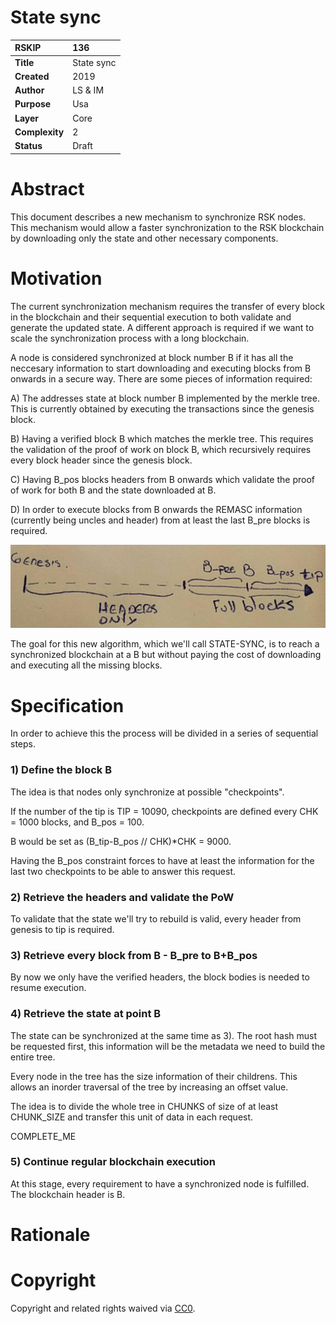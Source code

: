 # State sync

|RSKIP          |136           |
| :------------ |:-------------|
|**Title**      |State sync|
|**Created**    |2019 |
|**Author**     |LS & IM |
|**Purpose**    |Usa |
|**Layer**      |Core |
|**Complexity** |2 |
|**Status**     |Draft |

# **Abstract**

This document describes a new mechanism to synchronize RSK nodes. This mechanism would allow a faster synchronization to the RSK blockchain by downloading only the state and other necessary components.


# Motivation

The current synchronization mechanism requires the transfer of every block in the blockchain and their sequential execution to both validate and generate the updated state. A different approach is required if we want to scale the synchronization process with a long blockchain.

A node is considered synchronized at block number B if it has all the neccesary information to start downloading and executing blocks from B onwards in a secure way. There are some pieces of information required:

A) The addresses state at block number B implemented by the merkle tree. This is currently obtained by executing the transactions since the genesis block. 

B) Having a verified block B which matches the merkle tree. This requires the validation of the proof of work on block B, which recursively requires every block header since the genesis block.

C) Having B_pos blocks headers from B onwards which validate the proof of work for both B and the state downloaded at B.

D) In order to execute blocks from B onwards the REMASC information (currently being uncles and header) from at least the last B_pre blocks is required.

<img src="./RSKIP136/timeline.jpg">

The goal for this new algorithm, which we'll call STATE-SYNC, is to reach a synchronized blockchain at a B but without paying the cost of downloading and executing all the missing blocks.

# Specification

In order to achieve this the process will be divided in a series of sequential steps.

### 1) Define the block B
The idea is that nodes only synchronize at possible "checkpoints". 

If the number of the tip is TIP = 10090,  checkpoints are defined every CHK = 1000 blocks, and B_pos = 100. 

B would be set as (B_tip-B_pos // CHK)*CHK = 9000.

Having the B_pos constraint forces to have at least the information for the last two checkpoints to be able to answer this request.

### 2) Retrieve the headers and validate the PoW
To validate that the state we'll try to rebuild is valid, every header from genesis to tip is required.

### 3) Retrieve every block from B - B_pre to B+B_pos
By now we only have the verified headers, the block bodies is needed to resume execution.

### 4) Retrieve the state at point B
The state can be synchronized at the same time as 3).
The root hash must be requested first, this information will be the metadata we need to build the entire tree.

Every node in the tree has the size information of their childrens. This allows an inorder traversal of the tree by increasing an offset value.

The idea is to divide the whole tree in CHUNKS of size of at least CHUNK_SIZE and transfer this unit of data in each request.

COMPLETE_ME

### 5) Continue regular blockchain execution
At this stage, every requirement to have a synchronized node is fulfilled. The blockchain header is B.

# Rationale


# **Copyright**

Copyright and related rights waived via [CC0](https://creativecommons.org/publicdomain/zero/1.0/).